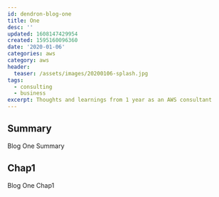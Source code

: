 ```yaml
---
id: dendron-blog-one
title: One
desc: ''
updated: 1608147429954
created: 1595160096360
date: '2020-01-06'
categories: aws
category: aws
header:
  teaser: /assets/images/20200106-splash.jpg
tags:
  - consulting
  - business
excerpt: Thoughts and learnings from 1 year as an AWS consultant
---
```

## Summary

Blog One Summary

## Chap1

Blog One Chap1
